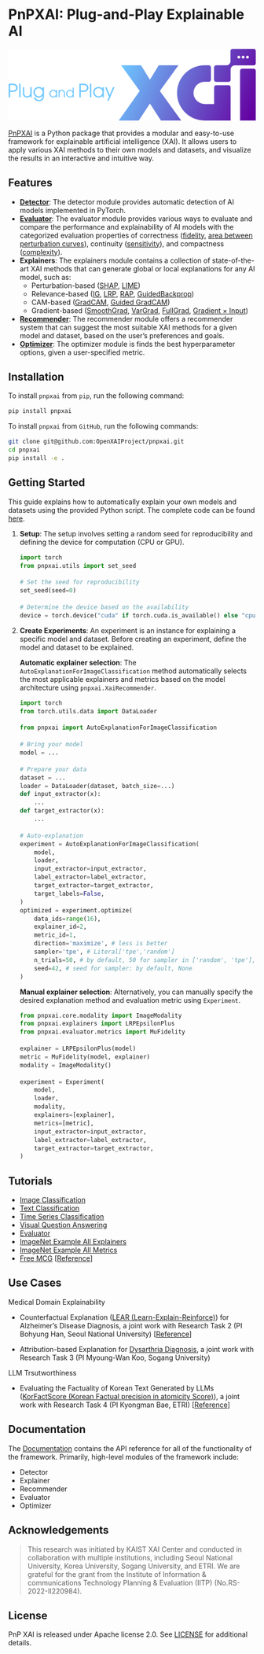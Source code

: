 # PnPXAI: Plug-and-Play Explainable AI

<div align='center'>
    <img src="https://raw.githubusercontent.com/OpenXAIProject/pnpxai/main/assets/pnpxai_logo_horizontal.png">
</div>

[PnPXAI](https://openxaiproject.github.io/pnpxai/) is a Python package that provides a modular and easy-to-use framework for explainable artificial intelligence (XAI). It allows users to apply various XAI methods to their own models and datasets, and visualize the results in an interactive and intuitive way.

## Features

- [**Detector**](https://github.com/OpenXAIProject/pnpxai/tree/main/pnpxai/core/detector): The detector module provides automatic detection of AI models implemented in PyTorch.
- [**Evaluator**](https://github.com/OpenXAIProject/pnpxai/tree/main/pnpxai/evaluator/metrics/): The evaluator module provides various ways to evaluate and compare the performance and explainability of AI models with the categorized evaluation properties of correctness ([fidelity](https://github.com/OpenXAIProject/pnpxai/tree/main/pnpxai/evaluator/metrics/mu_fidelity.py), [area between perturbation curves](https://github.com/OpenXAIProject/pnpxai/tree/main/pnpxai/evaluator/metrics/pixel_flipping.py)), continuity ([sensitivity](https://github.com/OpenXAIProject/pnpxai/tree/main/pnpxai/evaluator/metrics/sensitivity.py)), and compactness ([complexity](https://github.com/OpenXAIProject/pnpxai/tree/main/pnpxai/evaluator/metrics/complexity.py)).
- **Explainers**: The explainers module contains a collection of state-of-the-art XAI methods that can generate global or local explanations for any AI model, such as:
	- Perturbation-based ([SHAP](https://github.com/OpenXAIProject/pnpxai/tree/main/pnpxai/explainers/kernel_shap.py), [LIME](https://github.com/OpenXAIProject/pnpxai/tree/main/pnpxai/explainers/lime.py))
	- Relevance-based ([IG](https://github.com/OpenXAIProject/pnpxai/tree/main/pnpxai/explainers/integrated_gradients.py), [LRP](https://github.com/OpenXAIProject/pnpxai/tree/main/pnpxai/explainers/lrp.py), [RAP](https://github.com/OpenXAIProject/pnpxai/tree/main/pnpxai/explainers/rap), [GuidedBackprop](https://github.com/OpenXAIProject/pnpxai/tree/main/pnpxai/explainers/guided_backprop.py))
	- CAM-based ([GradCAM](https://github.com/OpenXAIProject/pnpxai/tree/main/pnpxai/explainers/grad_cam.py), [Guided GradCAM](https://github.com/OpenXAIProject/pnpxai/tree/main/pnpxai/explainers/guided_grad_cam.py))
	- Gradient-based ([SmoothGrad](https://github.com/OpenXAIProject/pnpxai/tree/main/pnpxai/explainers/smooth_grad.py), [VarGrad](https://github.com/OpenXAIProject/pnpxai/tree/main/pnpxai/explainers/var_grad.py), [FullGrad](https://github.com/OpenXAIProject/pnpxai/tree/main/pnpxai/explainers/full_grad.py), [Gradient &times; Input](https://github.com/OpenXAIProject/pnpxai/tree/main/pnpxai/explainers/grad_x_input.py))
- [**Recommender**](https://github.com/OpenXAIProject/pnpxai/tree/main/pnpxai/core/recommender): The recommender module offers a recommender system that can suggest the most suitable XAI methods for a given model and dataset, based on the user’s preferences and goals.
- [**Optimizer**](https://github.com/OpenXAIProject/pnpxai/tree/main/pnpxai/evaluator/optimizer): The optimizer module is finds the best hyperparameter options, given a user-specified metric.

## Installation

To install `pnpxai` from `pip`, run the following command:

```bash
pip install pnpxai
```

To install `pnpxai` from `GitHub`, run the following commands:

```bash
git clone git@github.com:OpenXAIProject/pnpxai.git
cd pnpxai
pip install -e .
```

## Getting Started

This guide explains how to automatically explain your own models and datasets using the provided Python script. The complete code can be found [here](https://github.com/OpenXAIProject/pnpxai/tree/main/tutorials/auto_explanation_imagenet_example.py).

1. **Setup**: The setup involves setting a random seed for reproducibility and defining the device for computation (CPU or GPU). 
    
    ```python
    import torch
    from pnpxai.utils import set_seed
    
    # Set the seed for reproducibility
    set_seed(seed=0)
    
    # Determine the device based on the availability
    device = torch.device("cuda" if torch.cuda.is_available() else "cpu")
    ```
    
2. **Create Experiments**: An experiment is an instance for explaining a specific model and dataset. Before creating an experiment, define the model and dataset to be explained.

    **Automatic explainer selection**: The `AutoExplanationForImageClassification` method automatically selects the most applicable explainers and metrics based on the model architecture using `pnpxai.XaiRecommender`.
        
    ```python
    import torch
    from torch.utils.data import DataLoader

    from pnpxai import AutoExplanationForImageClassification

    # Bring your model
    model = ...

    # Prepare your data
    dataset = ...
    loader = DataLoader(dataset, batch_size=...)
    def input_extractor(x):
        ...
    def target_extractor(x):
        ...

    # Auto-explanation
    experiment = AutoExplanationForImageClassification(
        model,
        loader,
        input_extractor=input_extractor,
        label_extractor=label_extractor,
        target_extractor=target_extractor,
        target_labels=False,
    )
    optimized = experiment.optimize(
        data_ids=range(16),
        explainer_id=2,
        metric_id=1,
        direction='maximize', # less is better
        sampler='tpe', # Literal['tpe','random']
        n_trials=50, # by default, 50 for sampler in ['random', 'tpe'], None for ['grid']
        seed=42, # seed for sampler: by default, None
    )
    ```
        
    **Manual explainer selection**: Alternatively, you can manually specify the desired explanation method and evaluation metric using `Experiment`.
        
    ```python
    from pnpxai.core.modality import ImageModality
    from pnpxai.explainers import LRPEpsilonPlus
    from pnpxai.evaluator.metrics import MuFidelity
    
    explainer = LRPEpsilonPlus(model)
    metric = MuFidelity(model, explainer)
    modality = ImageModality()

    experiment = Experiment(
        model,
        loader,
        modality,
        explainers=[explainer],
        metrics=[metric],
        input_extractor=input_extractor,
        label_extractor=label_extractor,
        target_extractor=target_extractor,
    )
    ```


## Tutorials
- [Image Classification](https://github.com/OpenXAIProject/pnpxai/tree/main/tutorials/auto_explanation_imagenet_example.py)
- [Text Classification](https://github.com/OpenXAIProject/pnpxai/tree/main/tutorials/auto_explanation_imdb_example.py)
- [Time Series Classification](https://github.com/OpenXAIProject/pnpxai/tree/main/tutorials/auto_explanation_ts_example.py)
- [Visual Question Answering](https://github.com/OpenXAIProject/pnpxai/tree/main/tutorials/auto_explanation_vqa_example.py)
- [Evaluator](https://github.com/OpenXAIProject/pnpxai/tree/main/tutorials/evaluator.py)
- [ImageNet Example All Explainers](https://github.com/OpenXAIProject/pnpxai/tree/main/tutorials/imagenet_example_all_explainers.md)
- [ImageNet Example All Metrics](https://github.com/OpenXAIProject/pnpxai/tree/main/tutorials/imagenet_example_all_metrics.md)
- [Free MCG](https://github.com/OpenXAIProject/pnpxai/tree/main/tutorials/gfgp_tutorial.py) [[Reference](https://arxiv.org/abs/2411.15265)] 

## Use Cases

Medical Domain Explainability

- Counterfactual Explanation ([LEAR (Learn-Explain-Reinforce)](https://github.com/OpenXAIProject/pnpxai/tree/main/tutorials/LEAR_example_all_explainers.md)) for Alzheimer’s Disease Diagnosis, a joint work with Research Task 2 (PI Bohyung Han, Seoul National University) [[Reference](https://ieeexplore.ieee.org/document/9854196)]

- Attribution-based Explanation for [Dysarthria Diagnosis](https://github.com/OpenXAIProject/pnpxai/tree/main/tutorials/xai_ddk_pnpxai_example.md), a joint work with Research Task 3 (PI Myoung-Wan Koo, Sogang University)


LLM Trsutworthiness

- Evaluating the Factuality of Korean Text Generated by LLMs ([KorFactScore (Korean Factual precision in atomicity Score)](https://github.com/OpenXAIProject/pnpxai/tree/main/tutorials/fact_score_example_korfactscore.py)), a joint work with Research Task 4 (PI Kyongman Bae, ETRI)
 [[Reference](https://github.com/ETRI-XAINLP/KorFactScore)]


## Documentation

The [Documentation](https://openxaiproject.github.io/pnpxai/) contains the API reference for all of the functionality of the framework. Primarily, high-level modules of the framework include: 
- Detector
- Explainer
- Recommender
- Evaluator
- Optimizer

## Acknowledgements

> This research was initiated by KAIST XAI Center and conducted in collaboration with multiple institutions, including Seoul National University, Korea University, Sogang University, and ETRI.
We are grateful for the grant from the Institute of Information & communications Technology Planning & Evaluation (IITP) (No.RS-2022-II220984).

## License

PnP XAI is released under Apache license 2.0. See [LICENSE](https://github.com/OpenXAIProject/pnpxai/tree/main/LICENSE) for additional details.
